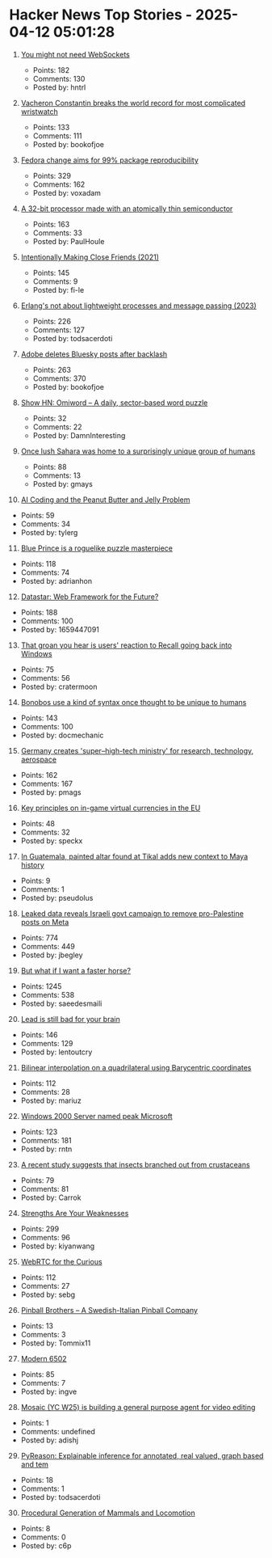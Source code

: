 # Hacker News Top Stories - 2025-04-12 05:01:28

1. [You might not need WebSockets](https://hntrl.io/posts/you-dont-need-websockets/)
   - Points: 182
   - Comments: 130
   - Posted by: hntrl

2. [Vacheron Constantin breaks the world record for most complicated wristwatch](https://www.hodinkee.com/articles/introducing-vacheron-constantin-les-cabinotiers-solaria)
   - Points: 133
   - Comments: 111
   - Posted by: bookofjoe

3. [Fedora change aims for 99% package reproducibility](https://lwn.net/Articles/1014979/)
   - Points: 329
   - Comments: 162
   - Posted by: voxadam

4. [A 32-bit processor made with an atomically thin semiconductor](https://arstechnica.com/science/2025/04/researchers-build-a-risc-v-processor-using-a-2d-semiconductor/)
   - Points: 163
   - Comments: 33
   - Posted by: PaulHoule

5. [Intentionally Making Close Friends (2021)](https://www.neelnanda.io/blog/43-making-friends)
   - Points: 145
   - Comments: 9
   - Posted by: fi-le

6. [Erlang's not about lightweight processes and message passing (2023)](https://stevana.github.io/erlangs_not_about_lightweight_processes_and_message_passing.html)
   - Points: 226
   - Comments: 127
   - Posted by: todsacerdoti

7. [Adobe deletes Bluesky posts after backlash](https://petapixel.com/2025/04/10/adobe-deletes-bluesky-posts-after-furious-backlash/)
   - Points: 263
   - Comments: 370
   - Posted by: bookofjoe

8. [Show HN: Omiword – A daily, sector-based word puzzle](https://www.omiword.com/)
   - Points: 32
   - Comments: 22
   - Posted by: DamnInteresting

9. [Once lush Sahara was home to a surprisingly unique group of humans](https://www.sciencealert.com/once-lush-sahara-was-home-to-a-surprisingly-unique-group-of-humans)
   - Points: 88
   - Comments: 13
   - Posted by: gmays

10. [AI Coding and the Peanut Butter and Jelly Problem](https://iamcharliegraham.substack.com/p/ai-coding-and-the-peanut-butter-and)
   - Points: 59
   - Comments: 34
   - Posted by: tylerg

11. [Blue Prince is a roguelike puzzle masterpiece](https://mssv.net/2025/04/07/a-puzzle-designer-on-blue-prince-a-roguelike-puzzle-masterpiece/)
   - Points: 118
   - Comments: 74
   - Posted by: adrianhon

12. [Datastar: Web Framework for the Future?](https://chrismalek.me/posts/data-star-first-impressions/)
   - Points: 188
   - Comments: 100
   - Posted by: 1659447091

13. [That groan you hear is users' reaction to Recall going back into Windows](https://arstechnica.com/security/2025/04/microsoft-is-putting-privacy-endangering-recall-back-into-windows-11/)
   - Points: 75
   - Comments: 56
   - Posted by: cratermoon

14. [Bonobos use a kind of syntax once thought to be unique to humans](https://www.newscientist.com/article/2474993-bonobos-use-a-kind-of-syntax-once-thought-to-be-unique-to-humans/)
   - Points: 143
   - Comments: 100
   - Posted by: docmechanic

15. [Germany creates 'super–high-tech ministry' for research, technology, aerospace](https://www.science.org/content/article/germany-creates-super-high-tech-ministry-research-technology-and-aerospace)
   - Points: 162
   - Comments: 167
   - Posted by: pmags

16. [Key principles on in-game virtual currencies in the EU](https://tiendil.org/en/posts/eu-key-principles-on-in-game-virtual-currencies)
   - Points: 48
   - Comments: 32
   - Posted by: speckx

17. [In Guatemala, painted altar found at Tikal adds new context to Maya history](https://phys.org/news/2025-04-guatemala-altar-tikal-context-mysterious.html)
   - Points: 9
   - Comments: 1
   - Posted by: pseudolus

18. [Leaked data reveals Israeli govt campaign to remove pro-Palestine posts on Meta](https://www.dropsitenews.com/p/leaked-data-israeli-censorship-meta)
   - Points: 774
   - Comments: 449
   - Posted by: jbegley

19. [But what if I want a faster horse?](https://rakhim.exotext.com/but-what-if-i-really-want-a-faster-horse)
   - Points: 1245
   - Comments: 538
   - Posted by: saeedesmaili

20. [Lead is still bad for your brain](https://neurofrontiers.blog/why-lead-is-still-bad-for-your-brain/)
   - Points: 146
   - Comments: 129
   - Posted by: lentoutcry

21. [Bilinear interpolation on a quadrilateral using Barycentric coordinates](https://gpuopen.com/learn/bilinear-interpolation-quadrilateral-barycentric-coordinates/)
   - Points: 112
   - Comments: 28
   - Posted by: mariuz

22. [Windows 2000 Server named peak Microsoft](https://www.theregister.com/2025/04/11/windows_2000_best_microsoft/)
   - Points: 123
   - Comments: 181
   - Posted by: rntn

23. [A recent study suggests that insects branched out from crustaceans](https://www.smithsonianmag.com/science-nature/you-might-think-of-shrimp-as-bugs-of-the-sea-but-a-remarkable-discovery-shows-the-opposite-bugs-are-actually-shrimp-of-the-land-180986303/)
   - Points: 79
   - Comments: 81
   - Posted by: Carrok

24. [Strengths Are Your Weaknesses](https://terriblesoftware.org/2025/03/31/your-strengths-are-your-weaknesses/)
   - Points: 299
   - Comments: 96
   - Posted by: kiyanwang

25. [WebRTC for the Curious](https://webrtcforthecurious.com)
   - Points: 112
   - Comments: 27
   - Posted by: sebg

26. [Pinball Brothers – A Swedish-Italian Pinball Company](https://www.pinballbrothers.com/)
   - Points: 13
   - Comments: 3
   - Posted by: Tommix11

27. [Modern 6502](https://www.mikekohn.net/micro/modern_6502.php)
   - Points: 85
   - Comments: 7
   - Posted by: ingve

28. [Mosaic (YC W25) is building a general purpose agent for video editing](https://www.ycombinator.com/companies/mosaic-2/jobs/ru8Nwdq-founding-engineer)
   - Points: 1
   - Comments: undefined
   - Posted by: adishj

29. [PyReason: Explainable inference for annotated, real valued, graph based and tem](https://github.com/lab-v2/pyreason)
   - Points: 18
   - Comments: 1
   - Posted by: todsacerdoti

30. [Procedural Generation of Mammals and Locomotion](https://blog.runevision.com/2025/01/procedural-creature-progress-2021-2024.html)
   - Points: 8
   - Comments: 0
   - Posted by: c6p

